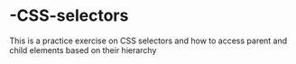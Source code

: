 # -CSS-selectors

This is a practice exercise on CSS selectors and how to access parent and child elements based on their hierarchy